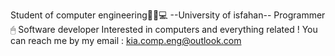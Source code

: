 Student of computer engineering👨‍💻💻
--University of isfahan--
Programmer🖱
Software developer
Interested in computers and everything related !
You can reach me by my email : kia.comp.eng@outlook.com

